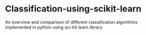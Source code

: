 # Classification-using-scikit-learn
An overview and comparison of different classification algorithms implemented in python using sci-kit learn library
